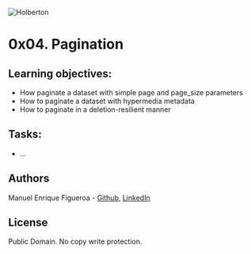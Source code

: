 ![Holberton](https://www.trinityventures.com/uploads/images/portfolio/_270xAUTO_crop_center-center/Holberton-3.png)
# 0x04. Pagination

## Learning objectives: 
* How paginate a dataset with simple page and page_size parameters
* How to paginate a dataset with hypermedia metadata
* How to paginate in a deletion-resilient manner



## Tasks:

* ...

## Authors
Manuel Enrique Figueroa - [Github](https://github.com/FicusCarica308), [LinkedIn](https://www.linkedin.com/in/manuel-figueroa-292216215)

## License
Public Domain. No copy write protection.
